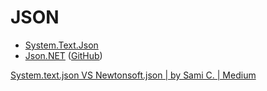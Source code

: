 # JSON
- [System.Text.Json](https://learn.microsoft.com/en-us/dotnet/standard/serialization/system-text-json/overview)
- [Json.NET](https://www.newtonsoft.com/json) ([GitHub](https://github.com/JamesNK/Newtonsoft.Json))

[System.text.json VS Newtonsoft.json | by Sami C. | Medium](https://chsamii.medium.com/system-text-json-vs-newtonsoft-json-d01935068143)
